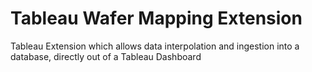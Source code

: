 # Tableau Wafer Mapping Extension
 Tableau Extension which allows data interpolation and ingestion into a database, directly out of a Tableau Dashboard
